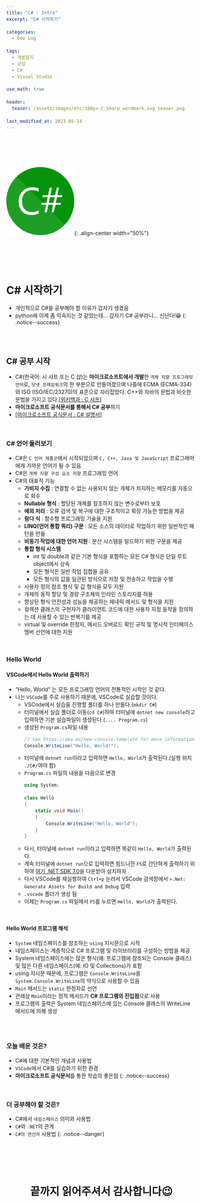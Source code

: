 ```yaml
---
title: "C# : Intro"
excerpt: "C# 시작하기"

categories:
  - Dev Log

tags:
  - 개발일지
  - 코딩
  - C#
  - Visual Studio

use_math: true

header:
  teaser: /assets/images/etc/180px-C_Sharp_wordmark.svg_teaser.png

last_modified_at: 2023-05-14
---
```





<br><br><br><br>

![image](../../assets/images/etc/180px-C_Sharp_wordmark.svg.png){: .align-center width="50%"}  

<br><br><br><br>


# C# 시작하기
- 개인적으로 C#을 공부해야 할 이유가 갑자기 생겼음
- python에 이제 좀 익숙지는 것 같았는데... 갑자기 C# 공부라니... 신난다!😁
{: .notice--success}


<br><br>


## C# 공부 시작
- C#(한국어: 시 샤프 또는 C 샵)는 **마이크로소프트에서 개발**한 `객체 지향 프로그래밍 언어`로, `닷넷 프레임워크`의 한 부분으로 만들어졌으며 나중에 ECMA (ECMA-334)와 ISO (ISO/IEC/23270)의 표준으로 자리잡았다. C++와 자바의 문법과 비슷한 문법을 가지고 있다.[[위키백과 : C 샤프]](https://ko.wikipedia.org/wiki/C_%EC%83%A4%ED%94%84)
- **마이크로소프트 공식문서를 통해서 C# 공부**하기
- [[마이크로소프트 공식문서 : C# 설명서]](https://learn.microsoft.com/ko-kr/dotnet/csharp/tour-of-csharp/)

<br>

### C# 언어 둘러보기

- C#은 `C 언어 제품군`에서 시작되었으며 `C, C++, Java 및 JavaScript` 프로그래머에게 가까운 언어가 될 수 있음
- C#은 `개체 지향 구성 요소 지향` 프로그래밍 언어
- C#의 대표적 기능
	- **가비지 수집** : 연결할 수 없는 사용되지 않는 개체가 차지하는 메모리를 자동으로 회수
	- **Nullable 형식** : 할당된 개체를 참조하지 않는 변수로부터 보호
	- **예외 처리** : 오류 검색 및 복구에 대한 구조적이고 확장 가능한 방법을 제공
	- **람다 식** : 함수형 프로그래밍 기술을 지원
	- **LINQ(언어 통합 쿼리) 구문** : 모든 소스의 데이터로 작업하기 위한 일반적인 패턴을 만듦
	- **비동기 작업에 대한 언어 지원** : 분산 시스템을 빌드하기 위한 구문을 제공
	- **통합 형식 시스템**
		- int 및 double과 같은 기본 형식을 포함하는 모든 C# 형식은 단일 루트 object에서 상속
		- 모든 형식은 일반 작업 집합을 공유
		- 모든 형식의 값을 일관된 방식으로 저장 및 전송하고 작업을 수행
	- 사용자 정의 참조 형식 및 값 형식을 모두 지원
	- 개체의 동적 할당 및 경량 구조체의 인라인 스토리지를 허용
	- 향상된 형식 안전성과 성능을 제공하는 제네릭 메서드 및 형식을 지원
	- 컬렉션 클래스의 구현자가 클라이언트 코드에 대한 사용자 지정 동작을 정의하는 데 사용할 수 있는 반복기를 제공
	- virtual 및 override 한정자, 메서드 오버로드 확인 규칙 및 명시적 인터페이스 멤버 선언에 대한 지원

<br>

### Hello World
#### VSCode에서 **Hello World** 출력하기
- “Hello, World” 는 모든 프로그래밍 언어의 전통적인 시작인 것 같다.
- 나는 `VSCode`를 주로 사용하기 때문에, VSCode로 실습할 것이다.
  - VSCode에서 실습을 진행할 폴더를 하나 만들다.(`mkdir C#`)
  - 터미널에서 실습 폴더로 이동(`cd C#`)하여 터미널에 `dotnet new console`라고 입력하면 기본 실습파일이 생성된다.(`.... Program.cs`)
  - 생성된 `Program.cs`파일 내용
	```cs
	// See https://aka.ms/new-console-template for more information
	Console.WriteLine("Hello, World!");
	```
  - 터미널에 `dotnet run`이라고 입력하면 `Hello, World`가 출력된다.(실행 위치 `./C#/`여야 함)
  - `Program.cs` 파일의 내용을 다음으로 변경
	```c#
	using System;

	class Hello
	{
		static void Main()
		{
			Console.WriteLine("Hello, World");
		}
	}
	```
  - 다시, 터미널에 `dotnet run`이라고 입력하면 똑같이 `Hello, World`가 출력된다.
  - 계속 터미널에 `dotnet run`으로 입력하면 힘드니깐 `F5`로 간단하게 출력하기 위하여 [여기 .NET SDK 7.0](https://dotnet.microsoft.com/ko-kr/download)을 다운받아 설치하자
  - 다시 VSCode를 재실행하여 `Ctrl+p` 눈러서 VSCode 검색창에서 `>.Net: Generate Assets for Build and Debug` 입력
  - `.vscode` 폴더가 생성 됨
  - 이제는 `Program.cs` 파일에서 `F5`를 누르면 `Hello, World`가 출력된다.

<br>

#### Hello World 프로그램 해석
- `System` 네임스페이스를 참조하는 `using` 지시문으로 시작
- 네임스페이스는 계층적으로 C# 프로그램 및 라이브러리를 구성하는 방법을 제공
- System 네임스페이스에는 많은 형식(예: 프로그램에 참조되는 Console 클래스) 및 많은 다른 네임스페이스(예: IO 및 Collections)가 포함
- using 지시문 때문에, 프로그램은 `Console.WriteLine`을 `System.Console.WriteLine`의 약식으로 사용할 수 있음
- `Main` 메서드는 `static` 한정자로 선언
- 관례상 `Main`이라는 정적 메서드가 **C# 프로그램의 진입점**으로 사용
- 프로그램의 출력은 System 네임스페이스에 있는 Console 클래스의 WriteLine 메서드에 의해 생성


<br><br>


### 오늘 배운 것은?
- C#에 대한 기본적인 개념과 사용법
- `VSCode`에서 C#를 실습하기 위한 환경
- **마이크로소프트 공식문서**를 통한 학습의 좋은점
{: .notice--success}

<br>

### 더 공부해야 할 것은?
- C#에서 `네임스페이스` 의미와 사용법
- `C#`와 `.NET`의 관계
- `C#의 연산자` 사용법
{: .notice--danger}








<br><br><br><br>
<center>
<h1>끝까지 읽어주셔서 감사합니다😉</h1>
</center>
<br><br><br><br>





